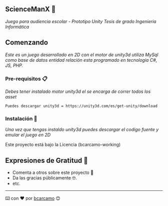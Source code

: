 ## ScienceManX 🚀

_Juego para audiencia escolar - Prototipo Unity Tesis de grado Ingenieria Informática_

## Comenzando 

_Este es un juego desarrollado en 2D con el motor de unity3d utiliza MySql como base de datos entidad relación 
esta programado en tecnologia C#, JS, PHP._

### Pre-requisitos 📋

_Debes tener instalado motor unity3d el se encarga de correr todos los asset_

```
Puedes descargar unity3d = https://unity3d.com/es/get-unity/download

```

### Instalación 🔧

_Una vez que tengas instaldo unity3d puedes descargar el codigo fuente y emular el juego en 2D_

Este proyecto está bajo la Licencia (bcarcamo-working)

## Expresiones de Gratitud 🎁

* Comenta a otros sobre este proyecto 📢
* Da las gracias públicamente 🤓.
* etc.

---
⌨️ con ❤️ por [bcarcamo](https://github.com/bcarcamo-working) 😊
